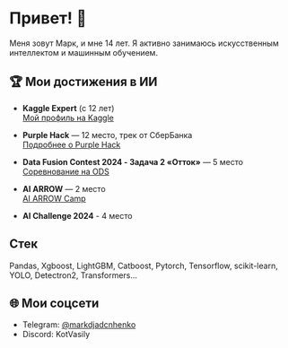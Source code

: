# Привет! 👋

Меня зовут Марк, и мне 14 лет. Я активно занимаюсь искусственным интеллектом и машинным обучением. 

## 🏆 Мои достижения в ИИ

- **Kaggle Expert** (с 12 лет)  
  [Мой профиль на Kaggle](https://www.kaggle.com/markdjadchenko)
  
- **Purple Hack** — 12 место, трек от СберБанка  
  [Подробнее о Purple Hack](https://www.xn--80aa3anexr8c.xn--p1acf/tpost/pctljuf4n1-it-purple-hack)
  
- **Data Fusion Contest 2024 - Задача 2 «Отток»** — 5 место  
  [Соревнование на ODS](https://ods.ai/competitions/data-fusion2024-churn)
  
- **AI ARROW** — 2 место  
  [AI ARROW Camp](https://ai-arrow-camp.com/)

- **AI Challenge 2024** - 4 место

## Стек
Pandas, Xgboost, LightGBM, Catboost, Pytorch, Tensorflow, scikit-learn, YOLO, Detectron2, Transformers...
## 🌐 Мои соцсети

- Telegram: [@markdjadcnhenko](https://t.me/markdjadcnhenko)  
- Discord: KotVasily
